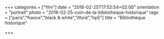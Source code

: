 +++
categories = ["film"]
date = "2016-02-25T17:52:54+02:00"
orientation = "portrait"
photo = "2016-02-25-coin-de-la-bibliotheque-historique"
tags = ["paris","france","black & white","ilford","hp5"]
title = "Bibliothèque historique"

+++
